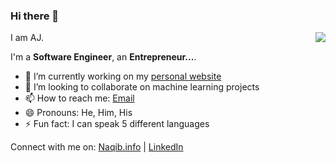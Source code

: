 ### Hi there 👋

<img align="right" src="https://github-readme-stats.vercel.app/api?username=nakzz&count_private=true&show_icons=true&hide_title=true&theme=cobalt" />

I am AJ. 

I'm a <strong>Software Engineer</strong>, an <strong>Entrepreneur...</strong>.

- 🔭 I’m currently working on my [personal website](https://naqib.info)
- 👯 I’m looking to collaborate on machine learning projects
- 📫 How to reach me: [Email](mailto:ajmain@naqib.info)
- 😄 Pronouns: He, Him, His
- ⚡ Fun fact: I can speak 5 different languages


Connect with me on: [Naqib.info](https://naqib.info) | [LinkedIn](https://www.linkedin.com/in/ajmain/)
